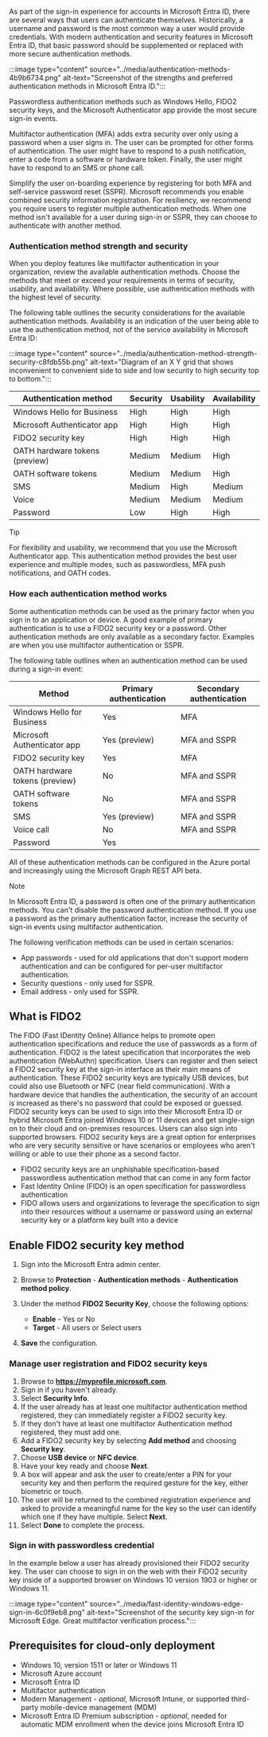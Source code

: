 As part of the sign-in experience for accounts in Microsoft Entra ID, there are several ways that users can authenticate themselves. Historically, a username and password is the most common way a user would provide credentials. With modern authentication and security features in Microsoft Entra ID, that basic password should be supplemented or replaced with more secure authentication methods.

:::image type="content" source="../media/authentication-methods-4b9b6734.png" alt-text="Screenshot of the strengths and preferred authentication methods in Microsoft Entra ID.":::


Passwordless authentication methods such as Windows Hello, FIDO2 security keys, and the Microsoft Authenticator app provide the most secure sign-in events.

Multifactor authentication (MFA) adds extra security over only using a password when a user signs in. The user can be prompted for other forms of authentication. The user might have to respond to a push notification, enter a code from a software or hardware token. Finally, the user might have to respond to an SMS or phone call.

Simplify the user on-boarding experience by registering for both MFA and self-service password reset (SSPR). Microsoft recommends you enable combined security information registration. For resiliency, we recommend you require users to register multiple authentication methods. When one method isn't available for a user during sign-in or SSPR, they can choose to authenticate with another method.

### Authentication method strength and security

When you deploy features like multifactor authentication in your organization, review the available authentication methods. Choose the methods that meet or exceed your requirements in terms of security, usability, and availability. Where possible, use authentication methods with the highest level of security.

The following table outlines the security considerations for the available authentication methods. Availability is an indication of the user being able to use the authentication method, not of the service availability in Microsoft Entra ID:

:::image type="content" source="../media/authentication-method-strength-security-c8fdb55b.png" alt-text="Diagram of an X Y grid that shows inconvenient to convenient side to side and low security to high security top to bottom.":::


| **Authentication method**      | **Security** | **Usability** | **Availability** |
| ------------------------------ | ------------ | ------------- | ---------------- |
| Windows Hello for Business     | High         | High          | High             |
| Microsoft Authenticator app    | High         | High          | High             |
| FIDO2 security key             | High         | High          | High             |
| OATH hardware tokens (preview) | Medium       | Medium        | High             |
| OATH software tokens           | Medium       | Medium        | High             |
| SMS                            | Medium       | High          | Medium           |
| Voice                          | Medium       | Medium        | Medium           |
| Password                       | Low          | High          | High             |

> [!TIP]
> For flexibility and usability, we recommend that you use the Microsoft Authenticator app. This authentication method provides the best user experience and multiple modes, such as passwordless, MFA push notifications, and OATH codes.

### How each authentication method works

Some authentication methods can be used as the primary factor when you sign in to an application or device. A good example of primary authentication is to use a FIDO2 security key or a password. Other authentication methods are only available as a secondary factor. Examples are when you use multifactor authentication or SSPR.

The following table outlines when an authentication method can be used during a sign-in event:

| **Method**                     | **Primary authentication** | **Secondary authentication** |
| ------------------------------ | -------------------------- | ---------------------------- |
| Windows Hello for Business     | Yes                        | MFA                          |
| Microsoft Authenticator app    | Yes (preview)              | MFA and SSPR                 |
| FIDO2 security key             | Yes                        | MFA                          |
| OATH hardware tokens (preview) | No                         | MFA and SSPR                 |
| OATH software tokens           | No                         | MFA and SSPR                 |
| SMS                            | Yes (preview)              | MFA and SSPR                 |
| Voice call                     | No                         | MFA and SSPR                 |
| Password                       | Yes                        |                              |

All of these authentication methods can be configured in the Azure portal and increasingly using the Microsoft Graph REST API beta.

> [!NOTE]
> In Microsoft Entra ID, a password is often one of the primary authentication methods. You can't disable the password authentication method. If you use a password as the primary authentication factor, increase the security of sign-in events using multifactor authentication.

The following verification methods can be used in certain scenarios:

 -  App passwords - used for old applications that don't support modern authentication and can be configured for per-user multifactor authentication.
 -  Security questions - only used for SSPR.
 -  Email address - only used for SSPR.

## What is FIDO2

The FIDO (Fast IDentity Online) Alliance helps to promote open authentication specifications and reduce the use of passwords as a form of authentication. FIDO2 is the latest specification that incorporates the web authentication (WebAuthn) specification. Users can register and then select a FIDO2 security key at the sign-in interface as their main means of authentication. These FIDO2 security keys are typically USB devices, but could also use Bluetooth or NFC (near field communication). With a hardware device that handles the authentication, the security of an account is increased as there's no password that could be exposed or guessed. FIDO2 security keys can be used to sign into their Microsoft Entra ID or hybrid Microsoft Entra joined Windows 10 or 11 devices and get single-sign on to their cloud and on-premises resources. Users can also sign into supported browsers. FIDO2 security keys are a great option for enterprises who are very security sensitive or have scenarios or employees who aren't willing or able to use their phone as a second factor.

 -  FIDO2 security keys are an unphishable specification-based passwordless authentication method that can come in any form factor
 -  Fast Identity Online (FIDO) is an open specification for passwordless authentication
 -  FIDO allows users and organizations to leverage the specification to sign into their resources without a username or password using an external security key or a platform key built into a device

## Enable FIDO2 security key method

1.  Sign into the Microsoft Entra admin center.
2.  Browse to **Protection** \- **Authentication methods** \- **Authentication method policy**.
3.  Under the method **FIDO2 Security Key**, choose the following options:
    
    
     -  **Enable** \- Yes or No
     -  **Target** \- All users or Select users
4.  **Save** the configuration.

### Manage user registration and FIDO2 security keys

1.  Browse to **https://myprofile.microsoft.com**.
2.  Sign in if you haven't already.
3.  Select **Security Info**.
4.  If the user already has at least one multifactor authentication method registered, they can immediately register a FIDO2 security key.
5.  If they don't have at least one multifactor Authentication method registered, they must add one.
6.  Add a FIDO2 security key by selecting **Add method** and choosing **Security key**.
7.  Choose **USB device** or **NFC device**.
8.  Have your key ready and choose **Next**.
9.  A box will appear and ask the user to create/enter a PIN for your security key and then perform the required gesture for the key, either biometric or touch.
10. The user will be returned to the combined registration experience and asked to provide a meaningful name for the key so the user can identify which one if they have multiple. Select **Next**.
11. Select **Done** to complete the process.

### Sign in with passwordless credential

In the example below a user has already provisioned their FIDO2 security key. The user can choose to sign in on the web with their FIDO2 security key inside of a supported browser on Windows 10 version 1903 or higher or Windows 11.

:::image type="content" source="../media/fast-identity-windows-edge-sign-in-6c0f9eb8.png" alt-text="Screenshot of the security key sign-in for Microsoft Edge. Great multifactor verification process.":::


## Prerequisites for cloud-only deployment

 -  Windows 10, version 1511 or later or Windows 11
 -  Microsoft Azure account
 -  Microsoft Entra ID
 -  Multifactor authentication
 -  Modern Management - *optional,* Microsoft Intune, or supported third-party mobile-device management (MDM)
 -  Microsoft Entra ID Premium subscription - *optional*, needed for automatic MDM enrollment when the device joins Microsoft Entra ID
